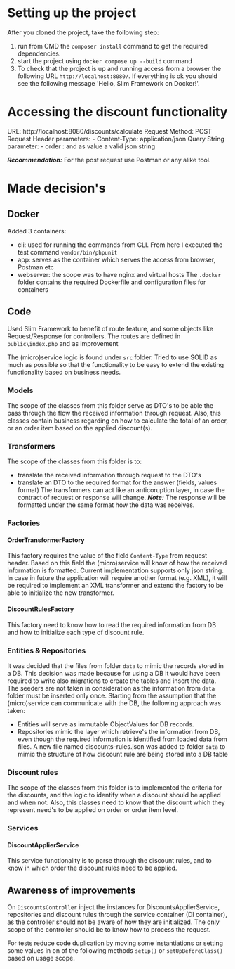 # Setting up the project
After you cloned the project, take the following step:
1. run from CMD the `composer install` command to get the required dependencies.
2. start the project using `docker compose up --build` command
3. To check that the project is up and running access from a browser the following URL `http://localhost:8080/`.
If everything is ok you should see the following message 'Hello, Slim Framework on Docker!'.

# Accessing the discount functionality
URL: http://localhost:8080/discounts/calculate
Request Method: POST
Request Header parameters:
    - Content-Type: application/json
Query String parameter:
    - order : and as value a valid json string

***Recommendation:*** For the post request use Postman or any alike tool.

# Made decision's
## Docker
Added 3 containers:
- cli: used for running the commands from CLI. From here I executed the test command `vendor/bin/phpunit`
- app: serves as the container which serves the access from browser, Postman etc
- webserver: the scope was to have nginx and virtual hosts
The `.docker` folder contains the required Dockerfile and configuration files for containers

## Code
Used Slim Framework to benefit of route feature, and some objects like Request/Response for controllers. 
The routes are defined in `public\index.php` and as improvement  

The (micro)service logic is found under `src` folder.
Tried to use SOLID as much as possible so that the functionality to be easy to extend the existing functionality based 
on business needs.

### Models 
The scope of the classes from this folder serve as DTO's to be able the pass through the flow the received information 
through request. Also, this classes contain business regarding on how to calculate the total of an order, or an order 
item based on the applied discount(s).

### Transformers
The scope of the classes from this folder is to:
- translate the received information through request to the DTO's
- translate an DTO to the required format for the answer (fields, values format)
The transformers can act like an anticoruption layer, in case the contract of request or response will change.
***Note:*** The response will be formatted under the same format how the data was receives.
  
### Factories
#### OrderTransformerFactory
This factory requires the value of the field `Content-Type` from request header. Based on this field the (micro)service
will know of how the received information is formatted. Current implementation supports only json string.
In case in future the application will require another format (e.g. XML), it will be required to implement an XML 
transformer and extend the factory to be able to initialize the new transformer.
#### DiscountRulesFactory
This factory need to know how to read the required information from DB and how to initialize each type of discount rule. 

### Entities & Repositories
It was decided that the files from folder `data` to mimic the records stored in a DB. This decision was made because for
using a DB it would have been required to write also migrations to create the tables and insert the data. The seeders are
not taken in consideration as the information from `data` folder must be inserted only once.
Starting from the assumption that the (micro)service can communicate with the DB, the following approach was taken:
- Entities will serve as immutable ObjectValues for DB records.
- Repositories mimic the layer which retrieve's the information from DB, even though the required information is 
  identified from loaded data from files.
A new file named discounts-rules.json was added to folder `data` to mimic the structure of how discount rule are being
stored into a DB table
  
### Discount rules
The scope of the classes from this folder is to implemented the criteria for the discounts, and the logic to identify 
when a discount should be applied and when not. Also, this classes need to know that the discount which they represent
need's to be applied on order or order item level.

### Services
#### DiscountApplierService
This service functionality is to parse through the discount rules, and to know in which order the discount rules need 
to be applied.

## Awareness of improvements
On `DiscountsController` inject the instances for DiscountsApplierService, repositories and discount rules through the 
service container (DI container), as the controller should not be aware of how they are initialized.
The only scope of the controller should be to know how to process the request.

For tests reduce code duplication by moving some instantiations or setting some values in on of the following methods 
`setUp()` or `setUpBeforeClass()` based on usage scope. 